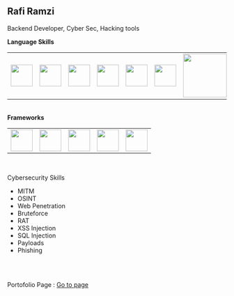 ## Rafi Ramzi
<p>Backend Developer, Cyber Sec, Hacking tools</p>
<b>Language Skills</b>
<table>
  <tr>
    <td><img src="https://upload.wikimedia.org/wikipedia/commons/thumb/b/bd/Logo_C_sharp.svg/1200px-Logo_C_sharp.svg.png" style="width:50px;"></td>
    <td><img src="https://upload.wikimedia.org/wikipedia/commons/6/6a/JavaScript-logo.png" style="width:50px;"></td>
    <td><img src="https://upload.wikimedia.org/wikipedia/commons/thumb/c/c3/Python-logo-notext.svg/1869px-Python-logo-notext.svg.png" style="width:50px;"></td>
    <td><img src="https://static-00.iconduck.com/assets.00/php-icon-2048x2048-zjxns1zh.png" style="width:50px;"></td>
    <td><img src="https://upload.wikimedia.org/wikipedia/commons/7/7e/Dart-logo.png" style="width:50px;"></td>
    <td><img src="https://cdn4.iconfinder.com/data/icons/logos-and-brands/512/181_Java_logo_logos-512.png" style="width:50px;"></td>
    <td><img src="https://upload.wikimedia.org/wikipedia/commons/8/87/Sql_data_base_with_logo.png" style="width:100px;"></td>
  </tr>
</table>
<br>
<b>Frameworks</b>
<table>
  <tr>
    <td><img src="https://upload.wikimedia.org/wikipedia/commons/thumb/7/7d/Microsoft_.NET_logo.svg/456px-Microsoft_.NET_logo.svg.png?20200524040737" style="width:50px;"></td>
    <td><img src="https://seeklogo.com/images/D/django-logo-4C5ECF7036-seeklogo.com.png" style="width:50px;"></td>
    <td><img src="https://upload.wikimedia.org/wikipedia/commons/thumb/9/9a/Laravel.svg/1969px-Laravel.svg.png" style="width:50px;"></td>
    <td><img src="https://static-00.iconduck.com/assets.00/svelte-icon-256x256-bpmyxjpu.png" style="width:50px;"></td>
    <td><img src="https://upload.wikimedia.org/wikipedia/commons/thumb/7/79/Flutter_logo.svg/1200px-Flutter_logo.svg.png" style="width:50px;"></td>
  </tr>
</table>
<br>
<p>Cybersecurity Skills</p>
<ul>
  <li>MITM</li>
  <li>OSINT</li>
  <li>Web Penetration</li>
  <li>Bruteforce</li>
  <li>RAT</li>
  <li>XSS Injection</li>
  <li>SQL Injection</li>
  <li>Payloads</li>
  <li>Phishing</li>
</ul>
<br>
<br>
<p>Portofolio Page : <span><a href="https://portofolio-nine-plum.vercel.app/">Go to page</a></span></p>

